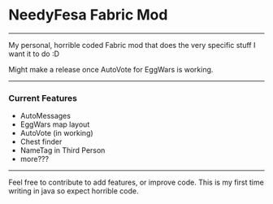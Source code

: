 # NeedyFesa Fabric Mod
___
My personal, horrible coded Fabric mod that does the very specific stuff I want it to do :D

Might make a release once AutoVote for EggWars is working.
___

### Current Features

* AutoMessages
* EggWars map layout
* AutoVote (in working)
* Chest finder
* NameTag in Third Person
* more??? 

___
Feel free to contribute to add features, or improve code.
This is my first time writing in java so expect horrible code.
